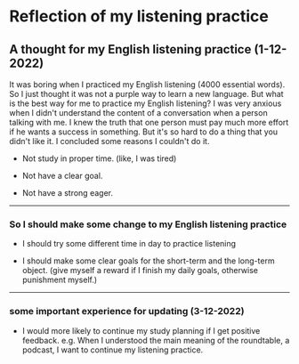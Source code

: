# Reflection of my listening practice

## A thought for my English listening practice (1-12-2022)

It was boring when I practiced my English listening (4000 essential words). So I just thought it was not a purple way to learn a new language. But what is the best way for me to practice my English listening? I was very anxious when I didn't understand the content of a conversation when a person talking with me. I knew the truth that one person must pay much more effort if he wants a success in something. But it's so hard to do a thing that you didn't like it. I concluded some reasons I couldn't do it.

- Not study in proper time. (like, I was tired)

- Not have a clear goal.

- Not have a strong eager.

---

### So I should make some change to my English listening practice

- I should try some different time in day to practice listening

- I should make some clear goals for the short-term and the long-term object. (give myself a reward if I finish my daily goals, otherwise punishment myself.)

---

### some important experience for updating (3-12-2022)

- I would more likely to continue my study planning if I get positive feedback.
e.g. When I understood the main meaning of the roundtable, a podcast, I want to continue my listening practice.
